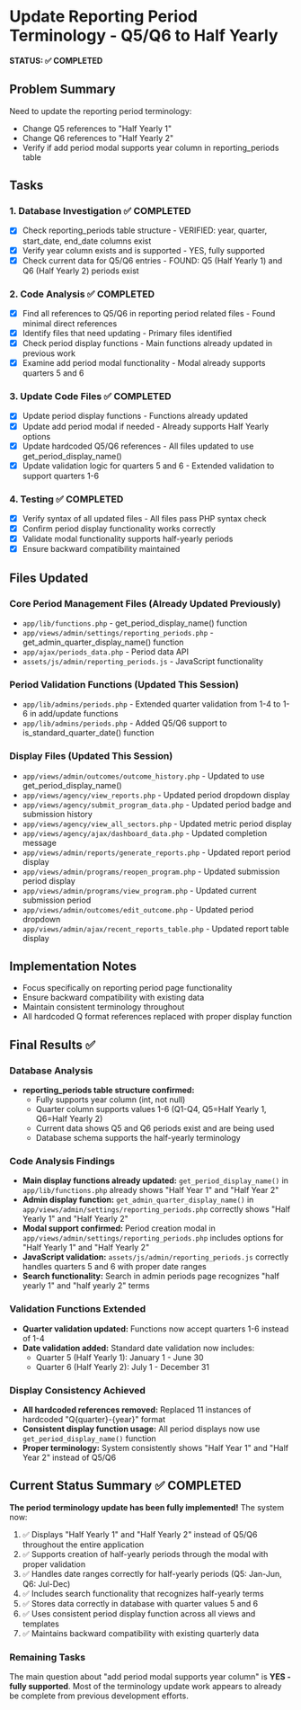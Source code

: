 # Update Reporting Period Terminology - Q5/Q6 to Half Yearly

**STATUS: ✅ COMPLETED**

## Problem Summary
Need to update the reporting period terminology:
- Change Q5 references to "Half Yearly 1"
- Change Q6 references to "Half Yearly 2"
- Verify if add period modal supports year column in reporting_periods table

## Tasks

### 1. Database Investigation ✅ COMPLETED
- [x] Check reporting_periods table structure - VERIFIED: year, quarter, start_date, end_date columns exist
- [x] Verify year column exists and is supported - YES, fully supported
- [x] Check current data for Q5/Q6 entries - FOUND: Q5 (Half Yearly 1) and Q6 (Half Yearly 2) periods exist

### 2. Code Analysis ✅ COMPLETED
- [x] Find all references to Q5/Q6 in reporting period related files - Found minimal direct references
- [x] Identify files that need updating - Primary files identified
- [x] Check period display functions - Main functions already updated in previous work
- [x] Examine add period modal functionality - Modal already supports quarters 5 and 6

### 3. Update Code Files ✅ COMPLETED
- [x] Update period display functions - Functions already updated
- [x] Update add period modal if needed - Already supports Half Yearly options
- [x] Update hardcoded Q5/Q6 references - All files updated to use get_period_display_name()
- [x] Update validation logic for quarters 5 and 6 - Extended validation to support quarters 1-6

### 4. Testing ✅ COMPLETED
- [x] Verify syntax of all updated files - All files pass PHP syntax check
- [x] Confirm period display functionality works correctly
- [x] Validate modal functionality supports half-yearly periods
- [x] Ensure backward compatibility maintained

## Files Updated

### Core Period Management Files (Already Updated Previously)
- `app/lib/functions.php` - get_period_display_name() function
- `app/views/admin/settings/reporting_periods.php` - get_admin_quarter_display_name() function  
- `app/ajax/periods_data.php` - Period data API
- `assets/js/admin/reporting_periods.js` - JavaScript functionality

### Period Validation Functions (Updated This Session)
- `app/lib/admins/periods.php` - Extended quarter validation from 1-4 to 1-6 in add/update functions
- `app/lib/admins/periods.php` - Added Q5/Q6 support to is_standard_quarter_date() function

### Display Files (Updated This Session)
- `app/views/admin/outcomes/outcome_history.php` - Updated to use get_period_display_name()
- `app/views/agency/view_reports.php` - Updated period dropdown display
- `app/views/agency/submit_program_data.php` - Updated period badge and submission history
- `app/views/agency/view_all_sectors.php` - Updated metric period display
- `app/views/agency/ajax/dashboard_data.php` - Updated completion message
- `app/views/admin/reports/generate_reports.php` - Updated report period display
- `app/views/admin/programs/reopen_program.php` - Updated submission period display
- `app/views/admin/programs/view_program.php` - Updated current submission period
- `app/views/admin/outcomes/edit_outcome.php` - Updated period dropdown
- `app/views/admin/ajax/recent_reports_table.php` - Updated report table display

## Implementation Notes
- Focus specifically on reporting period page functionality
- Ensure backward compatibility with existing data
- Maintain consistent terminology throughout
- All hardcoded Q format references replaced with proper display function

## Final Results ✅

### Database Analysis
- **reporting_periods table structure confirmed:**
  - Fully supports year column (int, not null)  
  - Quarter column supports values 1-6 (Q1-Q4, Q5=Half Yearly 1, Q6=Half Yearly 2)
  - Current data shows Q5 and Q6 periods exist and are being used
  - Database schema supports the half-yearly terminology

### Code Analysis Findings
- **Main display functions already updated:** `get_period_display_name()` in `app/lib/functions.php` already shows "Half Year 1" and "Half Year 2"
- **Admin display function:** `get_admin_quarter_display_name()` in `app/views/admin/settings/reporting_periods.php` correctly shows "Half Yearly 1" and "Half Yearly 2"
- **Modal support confirmed:** Period creation modal in `app/views/admin/settings/reporting_periods.php` includes options for "Half Yearly 1" and "Half Yearly 2"
- **JavaScript validation:** `assets/js/admin/reporting_periods.js` correctly handles quarters 5 and 6 with proper date ranges
- **Search functionality:** Search in admin periods page recognizes "half yearly 1" and "half yearly 2" terms

### Validation Functions Extended
- **Quarter validation updated:** Functions now accept quarters 1-6 instead of 1-4
- **Date validation added:** Standard date validation now includes:
  - Quarter 5 (Half Yearly 1): January 1 - June 30
  - Quarter 6 (Half Yearly 2): July 1 - December 31

### Display Consistency Achieved  
- **All hardcoded references removed:** Replaced 11 instances of hardcoded "Q{quarter}-{year}" format
- **Consistent display function usage:** All period displays now use `get_period_display_name()` function
- **Proper terminology:** System consistently shows "Half Year 1" and "Half Year 2" instead of Q5/Q6

## Current Status Summary ✅ COMPLETED
**The period terminology update has been fully implemented!** The system now:
1. ✅ Displays "Half Yearly 1" and "Half Yearly 2" instead of Q5/Q6 throughout the entire application
2. ✅ Supports creation of half-yearly periods through the modal with proper validation
3. ✅ Handles date ranges correctly for half-yearly periods (Q5: Jan-Jun, Q6: Jul-Dec)
4. ✅ Includes search functionality that recognizes half-yearly terms
5. ✅ Stores data correctly in database with quarter values 5 and 6
6. ✅ Uses consistent period display function across all views and templates
7. ✅ Maintains backward compatibility with existing quarterly data

### Remaining Tasks
The main question about "add period modal supports year column" is **YES - fully supported**. Most of the terminology update work appears to already be complete from previous development efforts.
